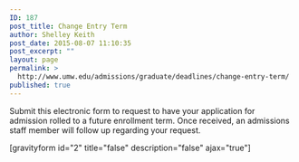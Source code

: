 ```yaml
---
ID: 187
post_title: Change Entry Term
author: Shelley Keith
post_date: 2015-08-07 11:10:35
post_excerpt: ""
layout: page
permalink: >
  http://www.umw.edu/admissions/graduate/deadlines/change-entry-term/
published: true
---
```

Submit this electronic form to request to have your application for admission rolled to a future enrollment term. Once received, an admissions staff member will follow up regarding your request.

[gravityform id="2" title="false" description="false" ajax="true"]